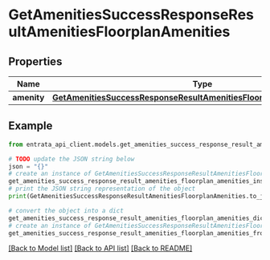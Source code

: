 # GetAmenitiesSuccessResponseResultAmenitiesFloorplanAmenities


## Properties

Name | Type | Description | Notes
------------ | ------------- | ------------- | -------------
**amenity** | [**GetAmenitiesSuccessResponseResultAmenitiesFloorplanAmenitiesAmenity**](GetAmenitiesSuccessResponseResultAmenitiesFloorplanAmenitiesAmenity.md) |  | 

## Example

```python
from entrata_api_client.models.get_amenities_success_response_result_amenities_floorplan_amenities import GetAmenitiesSuccessResponseResultAmenitiesFloorplanAmenities

# TODO update the JSON string below
json = "{}"
# create an instance of GetAmenitiesSuccessResponseResultAmenitiesFloorplanAmenities from a JSON string
get_amenities_success_response_result_amenities_floorplan_amenities_instance = GetAmenitiesSuccessResponseResultAmenitiesFloorplanAmenities.from_json(json)
# print the JSON string representation of the object
print(GetAmenitiesSuccessResponseResultAmenitiesFloorplanAmenities.to_json())

# convert the object into a dict
get_amenities_success_response_result_amenities_floorplan_amenities_dict = get_amenities_success_response_result_amenities_floorplan_amenities_instance.to_dict()
# create an instance of GetAmenitiesSuccessResponseResultAmenitiesFloorplanAmenities from a dict
get_amenities_success_response_result_amenities_floorplan_amenities_from_dict = GetAmenitiesSuccessResponseResultAmenitiesFloorplanAmenities.from_dict(get_amenities_success_response_result_amenities_floorplan_amenities_dict)
```
[[Back to Model list]](../README.md#documentation-for-models) [[Back to API list]](../README.md#documentation-for-api-endpoints) [[Back to README]](../README.md)


